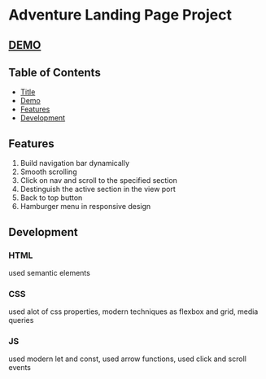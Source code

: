 # Adventure Landing Page Project

## [DEMO](https://mariam-saeed.github.io/Landing-Page/)

## Table of Contents

- [Title](#adventure-landing-page-project)
- [Demo](#demo)
- [Features](#features)
- [Development](#development)

## Features

1. Build navigation bar dynamically
2. Smooth scrolling
3. Click on nav and scroll to the specified section
4. Destinguish the active section in the view port
5. Back to top button
6. Hamburger menu in responsive design

## Development

### HTML

used semantic elements

### CSS

used alot of css properties, modern techniques as flexbox and grid, media queries

### JS

used modern let and const, used arrow functions, used click and scroll events
